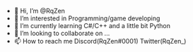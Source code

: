 - 👋 Hi, I’m @RqZen
- 👀 I’m interested in Programming/game developing
- 🌱 I’m currently learning C#/C++ and a little bit Python
- 💞️ I’m looking to collaborate on ...
- 📫 How to reach me Discord(RqZen#0001) Twitter(RqZen_)

<!---
RqZen/RqZen is a ✨ special ✨ repository because its `README.md` (this file) appears on your GitHub profile.
You can click the Preview link to take a look at your changes.
--->

